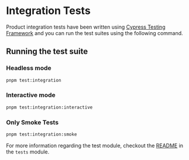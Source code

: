# Integration Tests

Product integration tests have been written using [Cypress Testing Framework](https://www.cypress.io/) and you can run the test suites using the following command.

## Running the test suite

### Headless mode

```bash
pnpm test:integration
```

### Interactive mode

```bash
pnpm test:integration:interactive
```

### Only Smoke Tests

```bash
pnpm test:integration:smoke
```

For more information regarding the test module, checkout the [README](../../tests/README.md) in the `tests` module.
